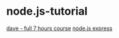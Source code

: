 # node.js-tutorial

[dave - full 7 hours course](https://www.youtube.com/watch?v=f2EqECiTBL8)
[node.js express](https://www.youtube.com/watch?v=Oe421EPjeBE)
